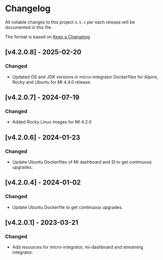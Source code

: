 # Changelog

All notable changes to this project `4.5.x` per each release will be documented in this file.

The format is based on [Keep a Changelog](https://keepachangelog.com/en/1.0.0/)

## [v4.2.0.8] - 2025-02-20
### Changed
- Updated OS and JDK versions in micro-integrator Dockerfiles for Alpine, Rocky and Ubuntu for MI 4.4.0 release.

## [v4.2.0.7] - 2024-07-19
### Changed
- Added Rocky Linux images for MI 4.2.0

## [v4.2.0.6] - 2024-01-23
### Changed
- Update Ubuntu Dockerfiles of MI dashboard and SI to get continuous upgrades.

## [v4.2.0.4] - 2024-01-02
### Changed
- Update Ubuntu Dockerfile to get continuous upgrades.

## [v4.2.0.1] - 2023-03-21
### Changed
- Add resources for micro-integrator, mi-dashboard and streaming integrator.
